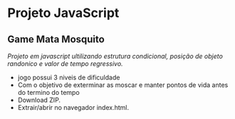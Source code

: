# Projeto JavaScript

## Game Mata Mosquito

*Projeto em javascript ultilizando estrutura condicional, posição de objeto randonico e valor de tempo regressivo.*

- jogo possui 3 niveis de dificuldade
- Com o objetivo de exterminar as moscar e manter pontos de vida antes do termino do tempo
- Download ZIP.
- Extrair/abrir no navegador index.html.
